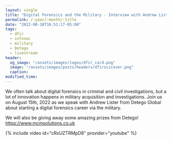 ```yaml
---
layout: single
title: "Digital Forensics and the Military - Interview with Andrew Lister"
permalink: /:year/:month/:title
date: "2022-08-10T16:51:17-05:00"
tags:
  - dfir
  - infosec
  - military
  - Detego
  - livestream
header:
  og_image: "/assets/images/logos/dfir_card.png"
  image: "/assets/images/posts/headers/dfirscicover.png"
  caption:
modified_time:
---
```

 
We often talk about digital forensics in criminal and civil investigations, but a lot of innovation happens in military acquisition and investigations. Join us on August 15th, 2022 as we speak with Andrew Lister from Detego Global about starting a digital forensics career via the military.

We will also be giving away some amazing prizes from Detego!
https://www.mcmsolutions.co.uk

{% include video id="cRxUZTRMpD8" provider="youtube" %}
